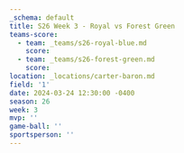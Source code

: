 ```yaml
---
_schema: default
title: S26 Week 3 - Royal vs Forest Green
teams-score:
  - team: _teams/s26-royal-blue.md
    score:
  - team: _teams/s26-forest-green.md
    score:
location: _locations/carter-baron.md
field: '1'
date: 2024-03-24 12:30:00 -0400
season: 26
week: 3
mvp: ''
game-ball: ''
sportsperson: ''
---
```


